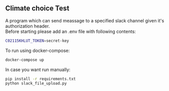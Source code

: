 ## Climate choice Test

A program which can send meassage to a specified slack channel given it's authorization header.  
Before starting please add an .env file with following contents: 
```bash
C02115KHLUT_TOKEN=secret-key
```
To run using docker-compose: 
```bash
docker-compose up
```

In case you want run manually: 
```bash
pip install -r requirements.txt 
python slack_file_upload.py
```
